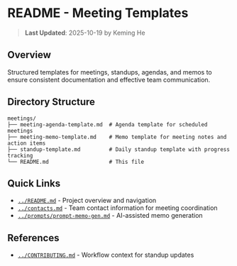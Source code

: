 # README - Meeting Templates

> **Last Updated**: 2025-10-19 by Keming He

## Overview

Structured templates for meetings, standups, agendas, and memos to ensure consistent documentation and effective team communication.

## Directory Structure

```text
meetings/
├── meeting-agenda-template.md  # Agenda template for scheduled meetings
├── meeting-memo-template.md    # Memo template for meeting notes and action items
├── standup-template.md         # Daily standup template with progress tracking
└── README.md                   # This file
```

## Quick Links

- [`../README.md`](../README.md) - Project overview and navigation
- [`../contacts.md`](../contacts.md) - Team contact information for meeting coordination
- [`../prompts/prompt-memo-gen.md`](../prompts/prompt-memo-gen.md) - AI-assisted memo generation

## References

- [`../CONTRIBUTING.md`](../CONTRIBUTING.md) - Workflow context for standup updates
